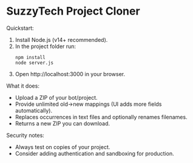 # SuzzyTech Project Cloner

Quickstart:
1. Install Node.js (v14+ recommended).
2. In the project folder run:
   ```
   npm install
   node server.js
   ```
3. Open http://localhost:3000 in your browser.

What it does:
- Upload a ZIP of your bot/project.
- Provide unlimited old→new mappings (UI adds more fields automatically).
- Replaces occurrences in text files and optionally renames filenames.
- Returns a new ZIP you can download.

Security notes:
- Always test on copies of your project.
- Consider adding authentication and sandboxing for production.

